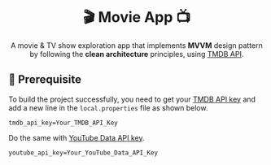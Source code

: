 <h1 align="center">🎬 Movie App 📺</h1>


<p align="center">
A movie & TV show exploration app that implements <b>MVVM</b> design pattern by following the <b>clean architecture</b> principles, using 
  <a href="https://www.themoviedb.org/">TMDB API</a>.
</p>


## 🔑 Prerequisite
To build the project successfully, you need to get your [TMDB API key](https://developers.themoviedb.org/3/getting-started/introduction) and add a new line in the `local.properties` file as shown below.
```
tmdb_api_key=Your_TMDB_API_Key
```

Do the same with [YouTube Data API key](https://developers.google.com/youtube/v3/getting-started).
```
youtube_api_key=Your_YouTube_Data_API_Key
```